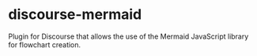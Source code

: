 # discourse-mermaid
Plugin for Discourse that allows the use of the Mermaid JavaScript library for flowchart creation.
